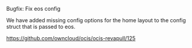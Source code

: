 Bugfix: Fix eos config

We have added missing config options for the home layout to the config struct that is passed to eos.

https://github.com/owncloud/ocis/ocis-revapull/125
